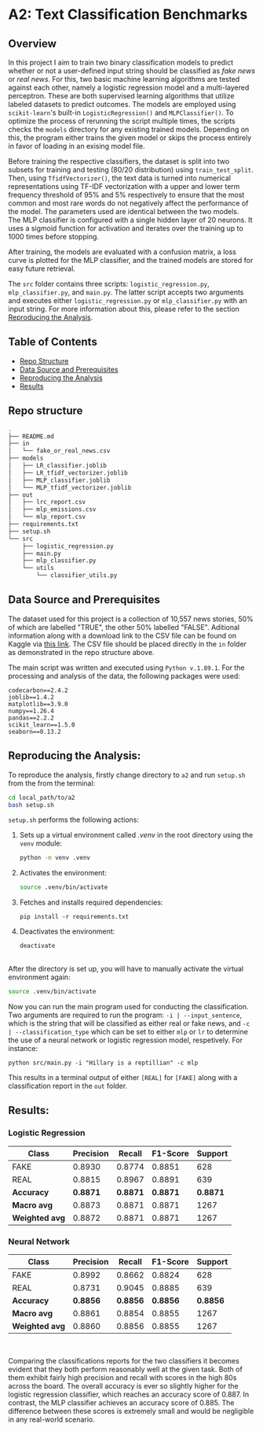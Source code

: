 # A2: Text Classification Benchmarks
## Overview
In this project I aim to train two binary classification models to predict whether or not a user-defined input string should be classified as *fake news* or *real news*. For this, two basic machine learning algorithms are tested against each other, namely a logistic regression model and a multi-layered perceptron. These are both supervised learning algorithms that utilize labeled datasets to predict outcomes. The models are employed using `scikit-learn`'s built-in `LogisticRegression()` and `MLPClassifier()`. To optimize the process of rerunning the script multiple times, the scripts checks the `models` directory for any existing trained models. Depending on this, the program either trains the given model or skips the process entirely in favor of loading in an exising model file. <br>

Before training the respective classifiers, the dataset is split into two subsets for training and testing (80/20 distribution) using `train_test_split`. Then, using `TfidfVectorizer()`, the text data is turned into numerical representations using TF-IDF vectorization with a upper and lower term frequency threshold of 95% and 5% respectively to ensure that the most common and most rare words do not negatively affect the performance of the model. The parameters used are identical between the two models. <br>
The MLP classifier is configured with a single hidden layer of 20 neurons. It uses a sigmoid function for activation and iterates over the training up to 1000 times before stopping.

After training, the models are evaluated with a confusion matrix, a loss curve is plotted for the MLP classifier, and the trained models are stored for easy future retrieval. 

The `src` folder contains three scripts: `logistic_regression.py`, `mlp_classifier.py`, and `main.py`. The latter script accepts two arguments and executes either `logistic_regression.py` or `mlp_classifier.py` with an input string. For more information about this, please refer to the section [Reproducing the Analysis](#reproducing-the-analysis).

## Table of Contents

- [Repo Structure](#repo-structure)
- [Data Source and Prerequisites](#data-source-and-prerequisites)
- [Reproducing the Analysis](#reproducing-the-analysis)
- [Results](#results)

## Repo structure

```bash
.
├── README.md
├── in
│   └── fake_or_real_news.csv
├── models
│   ├── LR_classifier.joblib
│   ├── LR_tfidf_vectorizer.joblib
│   ├── MLP_classifier.joblib
│   └── MLP_tfidf_vectorizer.joblib
├── out
│   ├── lrc_report.csv
│   ├── mlp_emissions.csv
│   └── mlp_report.csv
├── requirements.txt
├── setup.sh
└── src
    ├── logistic_regression.py
    ├── main.py
    ├── mlp_classifier.py
    └── utils
        └── classifier_utils.py
```

## Data Source and Prerequisites

The dataset used for this project is a collection of 10,557 news stories, 50% of which are labelled "TRUE", the other 50% labelled "FALSE". Aditional information along with a download link to the CSV file can be found on Kaggle via [this link](https://www.kaggle.com/datasets/jillanisofttech/fake-or-real-news). The CSV file should be placed directly in the `in` folder as demonstrated in the repo structure above. 

The main script was written and executed using ```Python v.1.89.1```. 
For the processing and analysis of the data, the following packages were used:

```
codecarbon==2.4.2
joblib==1.4.2
matplotlib==3.9.0
numpy==1.26.4
pandas==2.2.2
scikit_learn==1.5.0
seaborn==0.13.2
```

## Reproducing the Analysis:

To reproduce the analysis, firstly change directory to `a2` and run `setup.sh` from the from the terminal:
```bash
cd local_path/to/a2
bash setup.sh
``` 
`setup.sh` performs the following actions:
1. Sets up a virtual environment called *.venv* in the root directory using the `venv` module:
    ```sh
    python -m venv .venv
    ```
2. Activates the environment:
    ```sh
    source .venv/bin/activate
    ```
3. Fetches and installs required dependencies:
    ```
    pip install -r requirements.txt
    ``` 
4. Deactivates the environment:
    ```
    deactivate
    ``` 
<br>
After the directory is set up, you will have to manually activate the virtual environment again:

```bash
source .venv/bin/activate
```

Now you can run the main program used for conducting the classification. Two arguments are required to run the program: `-i | --input_sentence`, which is the string that will be classified as either real or fake news, and `-c | --classification_type` which can be set to either `mlp` or `lr` to determine the use of a neural network or logistic regression model, respetively. For instance:

```
python src/main.py -i "Hillary is a reptillian" -c mlp
```
This results in a terminal output of either `[REAL]` for `[FAKE]` along with a classification report in the `out` folder.

## Results:

### Logistic Regression

| Class        | Precision | Recall   | F1-Score | Support |
|--------------|-----------|----------|----------|---------|
| FAKE         | 0.8930    | 0.8774   | 0.8851   | 628     |
| REAL         | 0.8815    | 0.8967   | 0.8891   | 639     |
| **Accuracy** | **0.8871** | **0.8871** | **0.8871** | **0.8871** |
| **Macro avg**| 0.8873    | 0.8871   | 0.8871   | 1267    |
| **Weighted avg** | 0.8872 | 0.8871   | 0.8871   | 1267    |

### Neural Network

| Class        | Precision | Recall   | F1-Score | Support |
|--------------|-----------|----------|----------|---------|
| FAKE         | 0.8992    | 0.8662   | 0.8824   | 628     |
| REAL         | 0.8731    | 0.9045   | 0.8885   | 639     |
| **Accuracy** | **0.8856** | **0.8856** | **0.8856** | **0.8856** |
| **Macro avg**| 0.8861    | 0.8854   | 0.8855   | 1267    |
| **Weighted avg** | 0.8860 | 0.8856   | 0.8855   | 1267    |

<br>

Comparing the classifications reports for the two classifiers it becomes evident that they both perform reasonably well at the given task. Both of them exhibit fairly high precision and recall with scores in the high 80s across the board. The overall accuracy is ever so slightly higher for the logistic regression classifier, which reaches an accuracy score of 0.887. In contrast, the MLP classifier achieves an accuracy score of 0.885. The difference between these scores is extremely small and would be negligible in any real-world scenario.